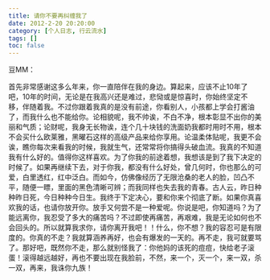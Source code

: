 ```yaml
---
title: 请你不要再纠缠我了
date: 2012-2-20 20:20:00
category: [个人日志, 行云流水]
tags: []
toc: false
---
```


<!-- more -->
豆MM：

首先非常感谢这多么年来，你一直陪伴在我的身边。算起来，应该不止10年了吧，10年的时间，无论是在我高兴还是难过，悲恸或是惊喜时，你始终坚定不移，伴随着我。不过你跟着我真的是没有前途，你看别人，小孩都上学会打酱油了，而我什么也不能给你。论相貌呢，我不帅诶，不白不净，根本彰显不出你的美丽和气质；论财呢，我身无长物诶，连个几十块钱的洗面奶我都时用时不用，根本不会买什么欧莱雅，黑曜石这样的高级产品来给你享用。论温柔体贴呢，我更不会诶，瞧你每次来看我的时候，我就生气，还常常将你搞得头破血流。我真的不知道我有什么好的。值得你这样喜欢。为了你我的前途着想，我想该是到了我下决定的时候了。如果再继续下去，对于你我，都没有什么好处，曾几何时，你也那么的可爱，白里透红，红中泛白。而如今，仿佛像经历了无限沧桑的老人的脸，凹凸不平，随便一瞟，里面的黑色清晰可辨；而我同样也失去我的青春。古人云，昨日种种昨日死，今日种种今日生。我终于下定决心，要和你来个彻底了断。如果你真喜欢我的话，也请你放开你。放手又何尝不是一种爱呢。你说是吧，你知道吗？为了能远离你，我忍受了多大的痛苦吗？不过即使再痛苦，再艰难，我是无论如何也不会回头的。所以就算我求你，请你离开我吧！！什么，你不想？我的容忍可是有限度的。你真的不走？我就算涵养再好，也会有爆发的一天的。再不走，我可就要骂了。那好吧，既然你不走，那么就别怪我了：你他妈的该死的痘痘，快给老子滚蛋！滚得越远越好，再也不要出现在我脸前，不然，来一个，灭一个，来一双，杀一双，再来，我诛你九族！